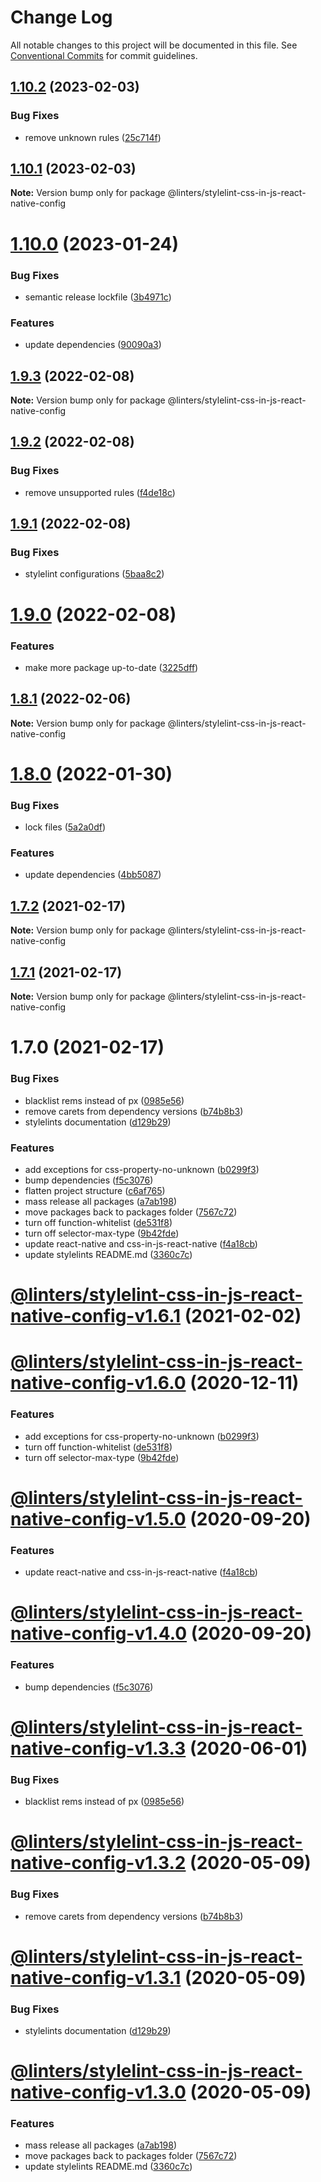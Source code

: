 # Change Log

All notable changes to this project will be documented in this file.
See [Conventional Commits](https://conventionalcommits.org) for commit guidelines.

## [1.10.2](https://github.com/developer239/linters/compare/@linters/stylelint-css-in-js-react-native-config@1.10.1...@linters/stylelint-css-in-js-react-native-config@1.10.2) (2023-02-03)


### Bug Fixes

* remove unknown rules ([25c714f](https://github.com/developer239/linters/commit/25c714f27e6252a53c7ece0f52d6fb17a07c0a4f))





## [1.10.1](https://github.com/developer239/linters/compare/@linters/stylelint-css-in-js-react-native-config@1.10.0...@linters/stylelint-css-in-js-react-native-config@1.10.1) (2023-02-03)

**Note:** Version bump only for package @linters/stylelint-css-in-js-react-native-config





# [1.10.0](https://github.com/developer239/linters/compare/@linters/stylelint-css-in-js-react-native-config@1.9.3...@linters/stylelint-css-in-js-react-native-config@1.10.0) (2023-01-24)


### Bug Fixes

* semantic release lockfile ([3b4971c](https://github.com/developer239/linters/commit/3b4971cf436ac396027583aa3976f2ec18a82d53))


### Features

* update dependencies ([90090a3](https://github.com/developer239/linters/commit/90090a3cfe7279901f8b69f2bf85a70a479280a6))





## [1.9.3](https://github.com/developer239/linters/compare/@linters/stylelint-css-in-js-react-native-config@1.9.2...@linters/stylelint-css-in-js-react-native-config@1.9.3) (2022-02-08)

**Note:** Version bump only for package @linters/stylelint-css-in-js-react-native-config





## [1.9.2](https://github.com/developer239/linters/compare/@linters/stylelint-css-in-js-react-native-config@1.9.1...@linters/stylelint-css-in-js-react-native-config@1.9.2) (2022-02-08)


### Bug Fixes

* remove unsupported rules ([f4de18c](https://github.com/developer239/linters/commit/f4de18cf207558e5381c86f9f5cd6f5f94def5b6))





## [1.9.1](https://github.com/developer239/linters/compare/@linters/stylelint-css-in-js-react-native-config@1.9.0...@linters/stylelint-css-in-js-react-native-config@1.9.1) (2022-02-08)


### Bug Fixes

* stylelint configurations ([5baa8c2](https://github.com/developer239/linters/commit/5baa8c2dee30808a037a1a4134d898b80a68dedb))





# [1.9.0](https://github.com/developer239/linters/compare/@linters/stylelint-css-in-js-react-native-config@1.8.1...@linters/stylelint-css-in-js-react-native-config@1.9.0) (2022-02-08)


### Features

* make more package up-to-date ([3225dff](https://github.com/developer239/linters/commit/3225dff73d8179678ca9220975a4659887a2f2aa))





## [1.8.1](https://github.com/developer239/linters/compare/@linters/stylelint-css-in-js-react-native-config@1.8.0...@linters/stylelint-css-in-js-react-native-config@1.8.1) (2022-02-06)

**Note:** Version bump only for package @linters/stylelint-css-in-js-react-native-config





# [1.8.0](https://github.com/developer239/linters/compare/@linters/stylelint-css-in-js-react-native-config@1.7.2...@linters/stylelint-css-in-js-react-native-config@1.8.0) (2022-01-30)


### Bug Fixes

* lock files ([5a2a0df](https://github.com/developer239/linters/commit/5a2a0df19535044034e1ea7f76a9ffb0121a145d))


### Features

* update dependencies ([4bb5087](https://github.com/developer239/linters/commit/4bb5087d3ac881b9b4fd92408fe854f79fb71fa1))





## [1.7.2](https://github.com/developer239/linters/compare/@linters/stylelint-css-in-js-react-native-config@1.7.1...@linters/stylelint-css-in-js-react-native-config@1.7.2) (2021-02-17)

**Note:** Version bump only for package @linters/stylelint-css-in-js-react-native-config





## [1.7.1](https://github.com/developer239/linters/compare/@linters/stylelint-css-in-js-react-native-config@1.7.0...@linters/stylelint-css-in-js-react-native-config@1.7.1) (2021-02-17)

**Note:** Version bump only for package @linters/stylelint-css-in-js-react-native-config

# 1.7.0 (2021-02-17)

### Bug Fixes

- blacklist rems instead of px ([0985e56](https://github.com/developer239/linters/commit/0985e565021d310f5ed33eea688b2c0bf9bf5459))
- remove carets from dependency versions ([b74b8b3](https://github.com/developer239/linters/commit/b74b8b3b4c4c2e3afe3c1c9130262844ae515364))
- stylelints documentation ([d129b29](https://github.com/developer239/linters/commit/d129b29f2a4049758645b9183156f9f781fd5f37))

### Features

- add exceptions for css-property-no-unknown ([b0299f3](https://github.com/developer239/linters/commit/b0299f35bd6d667f51b5507a845ccf4f84279492))
- bump dependencies ([f5c3076](https://github.com/developer239/linters/commit/f5c30761339a7b87c2c8fb79992457d12f3bcaaa))
- flatten project structure ([c6af765](https://github.com/developer239/linters/commit/c6af765b1de34223f2703e128c80838f0cb9e0fd))
- mass release all packages ([a7ab198](https://github.com/developer239/linters/commit/a7ab198fe829a1621f9dcb6c4adf04d406331b9e))
- move packages back to packages folder ([7567c72](https://github.com/developer239/linters/commit/7567c72db65a8fbe356e72fe59d8ba2c64e13305))
- turn off function-whitelist ([de531f8](https://github.com/developer239/linters/commit/de531f8f0cc8beb621d739e663a73b1f4622dae5))
- turn off selector-max-type ([9b42fde](https://github.com/developer239/linters/commit/9b42fde2cfb767bece0ff12c7e73173d10f8e32b))
- update react-native and css-in-js-react-native ([f4a18cb](https://github.com/developer239/linters/commit/f4a18cb00aef2919e41e7d92e382b941247f6132))
- update stylelints README.md ([3360c7c](https://github.com/developer239/linters/commit/3360c7c3e79382866387289ed608e54aa46a2786))

# [@linters/stylelint-css-in-js-react-native-config-v1.6.1](https://github.com/developer239/linters/compare/@linters/stylelint-css-in-js-react-native-config-v1.6.0...@linters/stylelint-css-in-js-react-native-config-v1.6.1) (2021-02-02)

# [@linters/stylelint-css-in-js-react-native-config-v1.6.0](https://github.com/developer239/linters/compare/@linters/stylelint-css-in-js-react-native-config-v1.5.0...@linters/stylelint-css-in-js-react-native-config-v1.6.0) (2020-12-11)

### Features

- add exceptions for css-property-no-unknown ([b0299f3](https://github.com/developer239/linters/commit/b0299f35bd6d667f51b5507a845ccf4f84279492))
- turn off function-whitelist ([de531f8](https://github.com/developer239/linters/commit/de531f8f0cc8beb621d739e663a73b1f4622dae5))
- turn off selector-max-type ([9b42fde](https://github.com/developer239/linters/commit/9b42fde2cfb767bece0ff12c7e73173d10f8e32b))

# [@linters/stylelint-css-in-js-react-native-config-v1.5.0](https://github.com/developer239/linters/compare/@linters/stylelint-css-in-js-react-native-config-v1.4.0...@linters/stylelint-css-in-js-react-native-config-v1.5.0) (2020-09-20)

### Features

- update react-native and css-in-js-react-native ([f4a18cb](https://github.com/developer239/linters/commit/f4a18cb00aef2919e41e7d92e382b941247f6132))

# [@linters/stylelint-css-in-js-react-native-config-v1.4.0](https://github.com/developer239/linters/compare/@linters/stylelint-css-in-js-react-native-config-v1.3.3...@linters/stylelint-css-in-js-react-native-config-v1.4.0) (2020-09-20)

### Features

- bump dependencies ([f5c3076](https://github.com/developer239/linters/commit/f5c30761339a7b87c2c8fb79992457d12f3bcaaa))

# [@linters/stylelint-css-in-js-react-native-config-v1.3.3](https://github.com/developer239/linters/compare/@linters/stylelint-css-in-js-react-native-config-v1.3.2...@linters/stylelint-css-in-js-react-native-config-v1.3.3) (2020-06-01)

### Bug Fixes

- blacklist rems instead of px ([0985e56](https://github.com/developer239/linters/commit/0985e565021d310f5ed33eea688b2c0bf9bf5459))

# [@linters/stylelint-css-in-js-react-native-config-v1.3.2](https://github.com/developer239/linters/compare/@linters/stylelint-css-in-js-react-native-config-v1.3.1...@linters/stylelint-css-in-js-react-native-config-v1.3.2) (2020-05-09)

### Bug Fixes

- remove carets from dependency versions ([b74b8b3](https://github.com/developer239/linters/commit/b74b8b3b4c4c2e3afe3c1c9130262844ae515364))

# [@linters/stylelint-css-in-js-react-native-config-v1.3.1](https://github.com/developer239/linters/compare/@linters/stylelint-css-in-js-react-native-config-v1.3.0...@linters/stylelint-css-in-js-react-native-config-v1.3.1) (2020-05-09)

### Bug Fixes

- stylelints documentation ([d129b29](https://github.com/developer239/linters/commit/d129b29f2a4049758645b9183156f9f781fd5f37))

# [@linters/stylelint-css-in-js-react-native-config-v1.3.0](https://github.com/developer239/linters/compare/@linters/stylelint-css-in-js-react-native-config-v1.2.0...@linters/stylelint-css-in-js-react-native-config-v1.3.0) (2020-05-09)

### Features

- mass release all packages ([a7ab198](https://github.com/developer239/linters/commit/a7ab198fe829a1621f9dcb6c4adf04d406331b9e))
- move packages back to packages folder ([7567c72](https://github.com/developer239/linters/commit/7567c72db65a8fbe356e72fe59d8ba2c64e13305))
- update stylelints README.md ([3360c7c](https://github.com/developer239/linters/commit/3360c7c3e79382866387289ed608e54aa46a2786))

